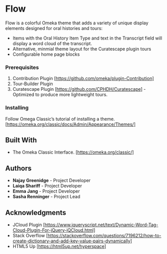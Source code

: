 # Flow
Flow is a colorful Omeka theme that adds a variety of unique display elements designed for oral histories and tours:
* Items with the Oral History Item Type and text in the Transcript field will display a word cloud of the transcript.
* Alternative, minmial theme layout for the Curatescape plugin tours
* Configurable home page blocks

### Prerequisites
1. Contribution Plugin [https://github.com/omeka/plugin-Contribution]
2. Tour-Builder Plugin
3. Curatescape Plugin [https://github.com/CPHDH/Curatescape] - Optimized to produce more lightweight tours.

### Installing
Follow Omega Classic’s tutorial of installing a theme. [https://omeka.org/classic/docs/Admin/Appearance/Themes/]

## Built With
* The Omeka Classic Interface. [https://omeka.org/classic/]


## Authors
* **Najay Greenidge** - Project Developer
* **Laiqa Shariff** - Project Developer
* **Emma Jang** - Project Developer
* **Sasha Renninger** - Project Lead


## Acknowledgments
* JCloud Plugin [https://www.jqueryscript.net/text/Dynamic-Word-Tag-Cloud-Plugin-For-jQuery-jQCloud.html]
* Stack Overflow [https://stackoverflow.com/questions/7196212/how-to-create-dictionary-and-add-key-value-pairs-dynamically]
* HTML5 Up [https://html5up.net/hyperspace]
